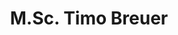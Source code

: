 ---
title: "M.Sc. Timo Breuer"
titles: "M.Sc."
firstname: "Timo"
lastname: "Breuer"
role: "Research Associate / PhD Student"
research-interests:
description: "Timo Breuer is a research associate at the Institute of Information Science at TH Köln (University of Applied Sciences). He is part of the team led by Prof. Philipp Schaer and works in the area of information retrieval and recommender systems.<!--more-->
The DFG funded project STELLA is a cooperation between GESIS, ZB MED, and TH Köln. Timo will develop a living lab platform for search systems within the context of this project. He received both his B.Sc. and M.Sc. in Media Technology. His previous studies had a focus on software development, especially in the field of image processing. His studies and several industrial projects awakened his interest in machine learning and finally led him to the topic of information retrieval and recommender systems."
contact:
  address: "1"
  phone: "2"
  fax: "3"
  mail: "4"
social_media:
  linkedin: "abc"
  twitter: "abc"
  researchgate: "abc"
---